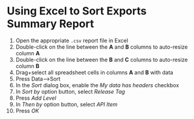 # Using Excel to Sort Exports Summary Report

1. Open the appropriate `.csv` report file in Excel
1. Double-click on the line between the **A** and **B** columns to auto-resize column **A**
1. Double-click on the line between the **B** and **C** columns to auto-resize column **B**
1. Drag+select all spreadsheet cells in columns **A** and **B** with data
1. Press Data-->Sort
1. In the *Sort* dialog box, enable the *My data has headers* checkbox
1. In *Sort by* option button, select *Release Tag*
1. Press *Add Level*
1. In *Then by* option button, select *API Item*
1. Press *OK*
